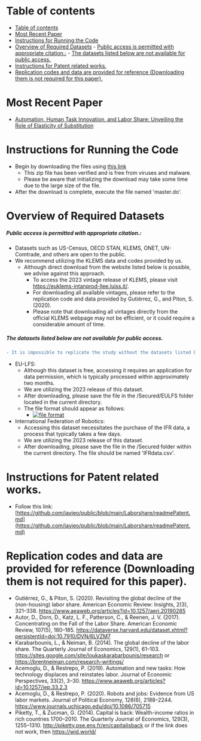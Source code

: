 # Table of contents
- [Table of contents](#table-of-contents)
- [Most Recent Paper](#most-recent-paper)
- [Instructions for Running the Code](#instructions-for-running-the-code)
- [Overview of Required Datasets](#overview-of-required-datasets)
        - [Public access is permitted with appropriate citation.:](#public-access-is-permitted-with-appropriate-citation)
        - [The datasets listed below are not available for public access.](#the-datasets-listed-below-are-not-available-for-public-access)
- [Instructions for Patent related works.](#instructions-for-patent-related-works)
- [Replication codes and data are provided for reference (Downloading them is not required for this paper).](#replication-codes-and-data-are-provided-for-reference-downloading-them-is-not-required-for-this-paper)

# Most Recent Paper
  * [Automation, Human Task Innovation, and Labor Share: Unveiling the Role of Elasticity of Substitution](https://github.com/ubuzuz/public/blob/main/LaborShare/Automation_Human_Task_Innovation_and_Labor_Share.pdf)
# Instructions for Running the Code
  * Begin by downloading the files using [this link](https://www.dropbox.com/scl/fo/8xfbl62blem7ypfx1xhgt/AK07dDR0-wcXwytln_8GiPA?rlkey=e0pkydq7iijuzlxxi0f9f3233&st=uikl578r&dl=0)
    * This zip file has been verified and is free from viruses and malware.
    * Please be aware that initializing the download may take some time due to the large size of the file.
  * After the download is complete, execute the file named 'master.do'.

# Overview of Required Datasets
##### Public access is permitted with appropriate citation.:
  * Datasets such as US-Census, OECD STAN, KLEMS, ONET, UN-Comtrade, and others are open to the public. 
  * We recommend utilizing the KLEMS data and codes provided by us.
    * Although direct download from the website listed below is possible, we advise against this approach.
      * To access the 2023 vintage release of KLEMS, please visit https://euklems-intanprod-llee.luiss.it/.
      * For downloading all available vintages, please refer to the replication code and data provided by Gutiérrez, G., and Piton, S. (2020).
      * Please note that downloading all vintages directly from the official KLEMS webpage may not be efficient, or it could require a considerable amount of time.
##### The datasets listed below are not available for public access.
```diff
- It is impossible to replicate the study without the datasets listed below.
```
  * EU-LFS:
    * Although this dataset is free, accessing it requires an application for data permission, which is typically processed within approximately two months.
    * We are utilizing the 2023 release of this dataset.
    * After downloading, please save the file in the /Secured/EULFS folder located in the current directory.
    * The file format should appear as follows:
      * [![file format](https://github.com/jayjeo/public/raw/main/Laborshare/format.png)](#features)
  * International Federation of Robotics:
    * Accessing this dataset necessitates the purchase of the IFR data, a process that typically takes a few days.
    * We are utilizing the 2023 release of this dataset.
    * After downloading, please save the file in the /Secured folder within the current directory. The file should be named 'IFRdata.csv'.

# Instructions for Patent related works. 
  * Follow this link: [https://github.com/jayjeo/public/blob/main/Laborshare/readmePatent.md](https://github.com/jayjeo/public/blob/main/Laborshare/readmePatent.md)
  
# Replication codes and data are provided for reference (Downloading them is not required for this paper). 
* Gutiérrez, G., & Piton, S. (2020). Revisiting the global decline of the (non-housing) labor share. American Economic Review: Insights, 2(3), 321–338.
https://www.aeaweb.org/articles?id=10.1257/aeri.20190285
* Autor, D., Dorn, D., Katz, L. F., Patterson, C., & Reenen, J. V. (2017). Concentrating on the Fall of the Labor Share. American Economic Review, 107(5), 180–185.
https://dataverse.harvard.edu/dataset.xhtml?persistentId=doi:10.7910/DVN/6LVZM7
* Karabarbounis, L., & Neiman, B. (2014). The global decline of the labor share. The Quarterly Journal of Economics, 129(1), 61–103.
https://sites.google.com/site/loukaskarabarbounis/research  or  https://brentneiman.com/research-writings/
* Acemoglu, D., & Restrepo, P. (2019). Automation and new tasks: How technology displaces and reinstates labor. Journal of Economic Perspectives, 33(2), 3–30.
https://www.aeaweb.org/articles?id=10.1257/jep.33.2.3
* Acemoglu, D., & Restrepo, P. (2020). Robots and jobs: Evidence from US labor markets. Journal of Political Economy, 128(6), 2188–2244.
https://www.journals.uchicago.edu/doi/10.1086/705715
* Piketty, T., & Zucman, G. (2014). Capital is back: Wealth-income ratios in rich countries 1700–2010. The Quarterly Journal of Economics, 129(3), 1255–1310.
http://piketty.pse.ens.fr/en/capitalisback or if the link does not work, then https://wid.world/

